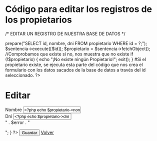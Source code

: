 # Código para editar los registros de los propietarios
/* EDITAR UN REGISTRO DE NUESTRA BASE DE DATOS */
<?php
/*
Este archivo muestra un formulario 
a partir del ID del registro seleccionado para editar
*/

//Comprobamos que el id esté selecionado
if (!isset($_GET["id"])) {
    exit();
}
//Mandamos el id a nuestra base de datos y llamamos a nuestra conexión
$id = $_GET["id"];

$error = "";
if (isset($_GET["error"])) $error = $_GET["error"];

include_once "base_de_datos.php";
//Creamos la consulta pasandole el id que hemos seleccionado 
//para mostrarnos en nuestro formulario de la página editarPropietario.php los datos del propietario seleccionado
$sentencia = $base_de_datos->prepare("SELECT id, nombre, dni FROM propietario WHERE id = ?;");
$sentencia->execute([$id]);
$propietario = $sentencia->fetchObject();

//Comprobamos que existe si no, nos muestra que no existe 
if (!$propietario) {
    echo "¡No existe ningún Propietario!";
    exit();
}

#Si el propietario existe, se ejecuta esta parte del código que nos crea el formulario con los datos sacados de la base de datos a través del id seleccionado.
?>
<?php include_once "encabezado.php"?>
<div class="row">
    <div class="col-12">
        <h1>Editar</h1>
        <!-- Nos muestra el formulario si todos los datos están correctos y llamamos a guardarDatosEditados.php que es donde realizamos el update -->
        <form action="guardarDatosEditadosPropietario.php" method="POST">
            <input type="hidden" name="id" value="<?php echo $propietario->id; ?>">
            <div class="form-group">
                <label for="nombre">Nombre</label>
                <input value="<?php echo $propietario->nombre; ?>" required name="nombre" type="text" id="nombre"
                    placeholder="Nombre del Propietario" class="form-control">
            </div>
            <div class="form-group">
                <label for="dni">Dni</label>
                <input value="<?php echo $propietario->dni ?>" required name="dni" type="text" id="dni"
                    placeholder="dni del Propietario" class="form-control">
            </div>
            <?php
			if ($error != "") {
				echo "<div style='padding: 20px 0 20px 0; font-weight: bold;'>" . $error . "</div>";            
			}
			?>
            <!-- El botón guardar llama a la función que nos comprueba si los datos que intentamos actualizar son correctos-->
            <button type="submit" class="btn btn-outline-secondary"
                onclick="ComprobarPropietario(event)">Guardar</button>
            <a href="./index.php?vista=propietarios" class="btn btn-outline-info">Volver</a>
        </form>
    </div>
</div>
<!--Llamamos a pie.php que cierra todas las eqtiquetas de nuestro de html -->
<?php include_once "pie.php"?>

